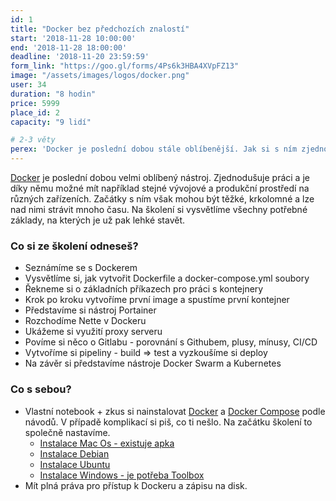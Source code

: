```yaml
---
id: 1
title: "Docker bez předchozích znalostí"
start: '2018-11-28 10:00:00'
end: '2018-11-28 18:00:00'
deadline: '2018-11-20 23:59:59'
form_link: "https://goo.gl/forms/4Ps6k3HBA4XVpFZ13"
image: "/assets/images/logos/docker.png"
user: 34
duration: "8 hodin"
price: 5999
place_id: 2
capacity: "9 lidí"

# 2-3 věty
perex: 'Docker je poslední dobou stále oblíbenější. Jak si s ním zjednodušit práci a jak překonat těžké začátky? To se dovíte na mém školení.'
---
```


<a href="https://www.docker.com/" target="blank" rel="noopener">Docker</a> je poslední dobou velmi oblíbený nástroj. Zjednodušuje práci a je díky němu možné mít například stejné vývojové a produkční prostředí na různých zařízeních. Začátky s ním však mohou být těžké, krkolomné a lze nad nimi strávit mnoho času. Na školení si vysvětlíme všechny potřebné základy, na kterých je už pak lehké stavět.</p>

### Co si ze školení odneseš?

- Seznámíme se s Dockerem
- Vysvětlíme si, jak vytvořit Dockerfile a docker-compose.yml soubory
- Řekneme si o základních příkazech pro práci s kontejnery
- Krok po kroku vytvoříme první image a spustíme první kontejner
- Představíme si nástroj Portainer
- Rozchodíme Nette v Dockeru
- Ukážeme si využití proxy serveru
- Povíme si něco o Gitlabu - porovnání s Githubem, plusy, mínusy, CI/CD
- Vytvoříme si pipeliny - build => test a vyzkoušíme si deploy
- Na závěr si představíme nástroje Docker Swarm a Kubernetes

### Co s sebou?
- Vlastní notebook + zkus si nainstalovat [Docker](https://docs.docker.com/install/) a [Docker Compose](https://docs.docker.com/compose/install/) podle návodů. V případě komplikací si piš, co ti nešlo. Na začátku školení to společně nastavíme.
    - [Instalace Mac Os - existuje apka](https://docs.docker.com/docker-for-mac/install/)
    - [Instalace Debian](https://docs.docker.com/install/linux/docker-ce/debian/)
    - [Instalace Ubuntu](https://docs.docker.com/install/linux/docker-ce/ubuntu/#install-docker-ce-1)
    - [Instalace Windows - je potřeba Toolbox](https://docs.docker.com/toolbox/toolbox_install_windows/)
- Mít plná práva pro přístup k Dockeru a zápisu na disk.
